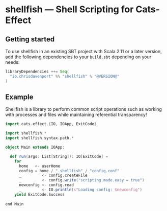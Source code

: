 # shellfish — Shell Scripting for Cats-Effect

## Getting started

To use shellfish in an existing SBT project with Scala 2.11 or a later version, add the following dependencies to your
`build.sbt` depending on your needs:

```scala
libraryDependencies ++= Seq(
  "io.chrisdavenport" %% "shellfish" % "@VERSION@"
)
```

## Example
Shellfish is a library to perform common script operations such as working with processes and files while maintaining referential transparency! 

```scala 3 mdoc:reset
import cats.effect.{IO, IOApp, ExitCode}

import shellfish.*
import shellfish.syntax.path.*

object Main extends IOApp: 

  def run(args: List[String]): IO[ExitCode] = 
    for
      home   <- userHome
      config = home / ".shellfish" / "config.conf"
      _         <- config.createFile
      _         <- config.write("scripting.made.easy = true")
      newconfig <- config.read
      _         <- IO.println(s"Loading config: $newconfig")
    yield ExitCode.Success
    
end Main
```
